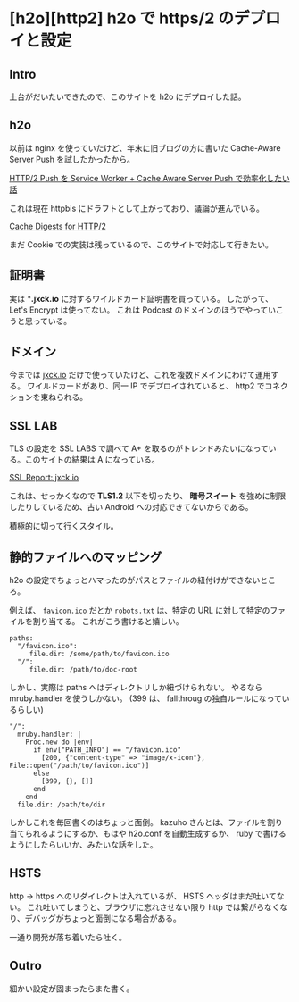 # [h2o][http2] h2o で https/2 のデプロイと設定

## Intro

土台がだいたいできたので、このサイトを h2o にデプロイした話。


## h2o

以前は nginx を使っていたけど、年末に旧ブログの方に書いた Cache-Aware Server Push を試したかったから。

[HTTP/2 Push を Service Worker + Cache Aware Server Push で効率化したい話](http://jxck.hatenablog.com/entry/service-worker-casper)

これは現在 httpbis にドラフトとして上がっており、議論が進んでいる。

[Cache Digests for HTTP/2](https://tools.ietf.org/html/draft-kazuho-h2-cache-digest-00)


まだ Cookie での実装は残っているので、このサイトで対応して行きたい。


## 証明書

実は ***.jxck.io** に対するワイルドカード証明書を買っている。
したがって、 Let's Encrypt は使ってない。
これは Podcast のドメインのほうでやっていこうと思っている。


## ドメイン

今までは [jxck.io](https://jxck.io) だけで使っていたけど、これを複数ドメインにわけて運用する。
ワイルドカードがあり、同一 IP でデプロイされていると、 http2 でコネクションを束ねられる。


## SSL LAB

TLS の設定を SSL LABS で調べて A+ を取るのがトレンドみたいになっている。このサイトの結果は A になっている。

[SSL Report: jxck.io](https://www.ssllabs.com/ssltest/analyze.html?d=jxck.io&latest)

これは、せっかくなので **TLS1.2** 以下を切ったり、 **暗号スイート** を強めに制限したりしているため、古い Android への対応できてないからである。

積極的に切って行くスタイル。


## 静的ファイルへのマッピング

h2o の設定でちょっとハマったのがパスとファイルの紐付けができないところ。

例えば、 `favicon.ico` だとか `robots.txt` は、特定の URL に対して特定のファイルを割り当てる。
これがこう書けると嬉しい。


```
paths:
  "/favicon.ico":
     file.dir: /some/path/to/favicon.ico
  "/":
     file.dir: /path/to/doc-root
```


しかし、実際は paths へはディレクトリしか紐づけられない。
やるなら mruby.handler を使うしかない。
(399 は、 fallthroug の独自ルールになっているらしい)

```
"/":
  mruby.handler: |
    Proc.new do |env|
      if env["PATH_INFO"] == "/favicon.ico"
        [200, {"content-type" => "image/x-icon"}, File::open("/path/to/favicon.ico")]
      else
        [399, {}, []]
      end
    end
  file.dir: /path/to/dir
```

しかしこれを毎回書くのはちょっと面倒。
kazuho さんとは、ファイルを割り当てられるようにするか、もはや h2o.conf を自動生成するか、 ruby で書けるようにしたらいいか、みたいな話をした。


## HSTS

http -> https へのリダイレクトは入れているが、 HSTS ヘッダはまだ吐いてない。
これ吐いてしまうと、ブラウザに忘れさせない限り http では繋がらなくなり、デバッグがちょっと面倒になる場合がある。

一通り開発が落ち着いたら吐く。


## Outro

細かい設定が固まったらまた書く。

